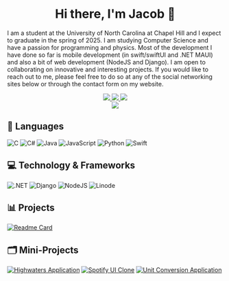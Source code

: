 <div align = "center">
  <h1>Hi there, I'm Jacob 👋</h1>
</div>

I am a student at the University of North Carolina at Chapel Hill and I expect to graduate in the spring of 2025. I am studying Computer Science and have a passion for programming and physics.
Most of the development I have done so far is mobile development (in swift/swiftUI and .NET MAUI) and also a bit of web development (NodeJS and Django). I am open to collaborating on innovative 
and interesting projects. If you would like to reach out to me, please feel free to do so at any of the social networking sites below or through the contact form on my website.

<div align = "center">
  <a href = "https://app.joinhandshake.com/stu/users/31545130">
    <img src = "https://img.shields.io/badge/ -Handshake-red"/>
  </a>
  
  <a href = "https://www.linkedin.com/in/jacob-brown-6baa0421b/">
    <img src = "https://img.shields.io/badge/-LinkedIn-blue"/>
  </a>
  
  <a href = "https://www.jacobbrown.me">
    <img src = "https://img.shields.io/badge/-jacobbrown.me%20-orange"/>
  </a>
</div>

<div align = "center">
  <img src = "https://api.visitorbadge.io/api/visitors?path=https%3A%2F%2Fgithub.com%2Fjacbro2021%2Fjacbro2021&label=Visitors&countColor=%23f47373"/>
</div>

## 📖 Languages
![C](https://img.shields.io/badge/c-%2300599C.svg?style=for-the-badge&logo=c&logoColor=white)
![C#](https://img.shields.io/badge/c%23-%23239120.svg?style=for-the-badge&logo=c-sharp&logoColor=white)
![Java](https://img.shields.io/badge/java-%23ED8B00.svg?style=for-the-badge&logo=openjdk&logoColor=white)
![JavaScript](https://img.shields.io/badge/javascript-%23323330.svg?style=for-the-badge&logo=javascript&logoColor=%23F7DF1E)
![Python](https://img.shields.io/badge/python-3670A0?style=for-the-badge&logo=python&logoColor=ffdd54)
![Swift](https://img.shields.io/badge/swift-F54A2A?style=for-the-badge&logo=swift&logoColor=white)

## 💻 Technology & Frameworks
![.NET](https://img.shields.io/badge/.NET-512BD4?style=for-the-badge&logo=dotnet&logoColor=white)
![Django](https://img.shields.io/badge/Django-092E20?style=for-the-badge&logo=django&logoColor=green)
![NodeJS](https://img.shields.io/badge/Node.js-339933?style=for-the-badge&logo=nodedotjs&logoColor=white)
![Linode](https://img.shields.io/badge/Linode-00A95C?style=for-the-badge&logo=Linode&logoColor=white)

## 📊 Projects
[![Readme Card](https://github-readme-stats.vercel.app/api/pin/?username=jacbro2021&repo=academy-finalproject-instagram)](https://github.com/jacbro2021/academy-FinalProject-Instagram)


## 🗂️ Mini-Projects
[![Highwaters Application](https://github-readme-stats.vercel.app/api/pin/?username=jacbro2021&repo=Highwater)]([https://github.com/jacbro2021/s23-academy-mp03-unit-converter-jacbro2021](https://github.com/jacbro2021/HighWater))
[![Spotify UI Clone](https://github-readme-stats.vercel.app/api/pin/?username=jacbro2021&repo=Spotify-Music-Player)](https://github.com/jacbro2021/Spotify-Music-Player)
[![Unit Conversion Application](https://github-readme-stats.vercel.app/api/pin/?username=jacbro2021&repo=s23-academy-mp03-unit-converter-jacbro2021)](https://github.com/jacbro2021/s23-academy-mp03-unit-converter-jacbro2021)

<!--
## 📈 Stats
<p align = "center">
<img height="180em" src="https://github-readme-stats.vercel.app/api?username=jacbro2021&show_icons=true&hide_border=true&&count_private=true&include_all_commits=true" />
</p>
-->
